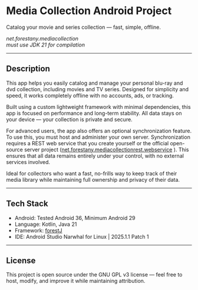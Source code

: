 # Media Collection Android Project

Catalog your movie and series collection — fast, simple, offline.  

*net.forestany.mediacollection*  
*must use JDK 21 for compilation*

---

## Description

This app helps you easily catalog and manage your personal blu-ray and dvd collection, including movies and TV series. Designed for simplicity and speed, it works completely offline with no accounts, ads, or tracking.

Built using a custom lightweight framework with minimal dependencies, this app is focused on performance and long-term stability. All data stays on your device — your collection is private and secure.

For advanced users, the app also offers an optional synchronization feature. To use this, you must host and administer your own server. Synchronization requires a REST web service that you create yourself or the official open-source server project ([net.forestany.mediacollectionrest.webservice](https://github.com/ReneArentz/net.forestany.mediacollectionrest.webservice)  ). This ensures that all data remains entirely under your control, with no external services involved.

Ideal for collectors who want a fast, no-frills way to keep track of their media library while maintaining full ownership and privacy of their data.

---

## Tech Stack

- Android: Tested Android 36, Minimum Android 29
- Language: Kotlin, Java 21
- Framework: [forestJ](https://github.com/ReneArentz/forestJ)  
- IDE: Android Studio Narwhal for Linux | 2025.1.1 Patch 1

---

## License

This project is open source under the GNU GPL v3 license — feel free to host, modify, and improve it while maintaining attribution.